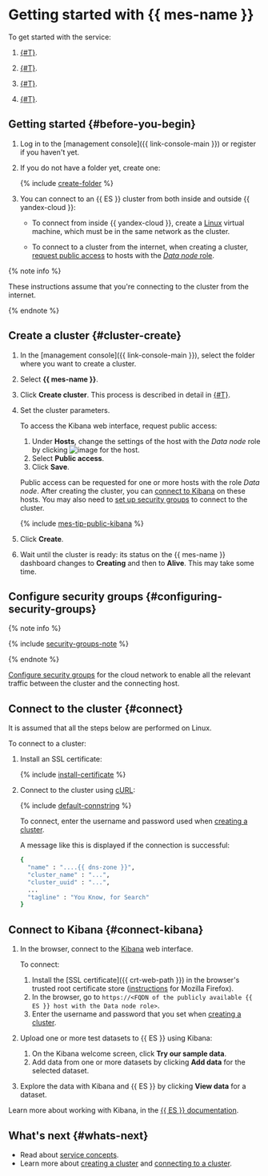 # Getting started with {{ mes-name }}

To get started with the service:

1. [{#T}](#cluster-create).


1. [{#T}](#configuring-security-groups).


1. [{#T}](#connect).

1. [{#T}](#connect-kibana).


## Getting started {#before-you-begin}

1. Log in to the [management console]({{ link-console-main }}) or register if you haven't yet.

1. If you do not have a folder yet, create one:

   {% include [create-folder](../_includes/create-folder.md) %}

1. You can connect to an {{ ES }} cluster from both inside and outside {{ yandex-cloud }}:

   * To connect from inside {{ yandex-cloud }}, create a [Linux](../compute/quickstart/quick-create-linux.md) virtual machine, which must be in the same network as the cluster.

   * To connect to a cluster from the internet, when creating a cluster, [request public access](operations/cluster-create.md#change-data-node-settings) to hosts with the [_Data node_ role](concepts/hosts-roles.md#data-node).

{% note info %}

These instructions assume that you're connecting to the cluster from the internet.

{% endnote %}


## Create a cluster {#cluster-create}

1. In the [management console]({{ link-console-main }}), select the folder where you want to create a cluster.
1. Select **{{ mes-name }}**.
1. Click **Create cluster**. This process is described in detail in [{#T}](operations/cluster-create.md).
1. Set the cluster parameters.

   To access the Kibana web interface, request public access:
   1. Under **Hosts**, change the settings of the host with the _Data node_ role by clicking ![image](../_assets/pencil.svg) for the host.
   1. Select **Public access**.
   1. Click **Save**.

   Public access can be requested for one or more hosts with the role _Data node_. After creating the cluster, you can [connect to Kibana](#connect-kibana) on these hosts. You may also need to [set up security groups](operations/cluster-connect.md#configuring-security-groups) to connect to the cluster. 

   {% include [mes-tip-public-kibana](../_includes/mdb/mes-tip-connecting-to-public-kibana.md) %}

1. Click **Create**.
1. Wait until the cluster is ready: its status on the {{ mes-name }} dashboard changes to **Creating** and then to **Alive**. This may take some time.


## Configure security groups {#configuring-security-groups}

{% note info %}

{% include [security-groups-note](../_includes/vpc/security-groups-note-services.md) %}

{% endnote %}

[Configure security groups](operations/cluster-connect.md#configuring-security-groups) for the cloud network to enable all the relevant traffic between the cluster and the connecting host.


## Connect to the cluster {#connect}

It is assumed that all the steps below are performed on Linux.

To connect to a cluster:

1. Install an SSL certificate:

   {% include [install-certificate](../_includes/mdb/mes/install-certificate.md) %}

1. Connect to the cluster using [cURL](https://curl.haxx.se/):

   {% include [default-connstring](../_includes/mdb/mes/default-connstring.md) %}

   To connect, enter the username and password used when [creating a cluster](#cluster-create).

   A message like this is displayed if the connection is successful:

   ```bash
   {
     "name" : "....{{ dns-zone }}",
     "cluster_name" : "...",
     "cluster_uuid" : "...",
     ...
     "tagline" : "You Know, for Search"
   }
   ```

## Connect to Kibana {#connect-kibana}

1. In the browser, connect to the [Kibana](https://www.elastic.co/kibana/features) web interface.

   To connect:
   1. Install the [SSL certificate]({{ crt-web-path }}) in the browser's trusted root certificate store ([instructions](https://wiki.mozilla.org/PSM:Changing_Trust_Settings#Trusting_an_Additional_Root_Certificate) for Mozilla Firefox).
   1. In the browser, go to `https://<FQDN of the publicly available {{ ES }} host with the Data node role>`.
   1. Enter the username and password that you set when [creating a cluster](#cluster-create).
1. Upload one or more test datasets to {{ ES }} using Kibana:
   1. On the Kibana welcome screen, click **Try our sample data**.
   1. Add data from one or more datasets by clicking **Add data** for the selected dataset.
1. Explore the data with Kibana and {{ ES }} by clicking **View data** for a dataset.

Learn more about working with Kibana, in the [{{ ES }} documentation](https://www.elastic.co/guide/en/kibana/current/connect-to-elasticsearch.html).

## What's next {#whats-next}

* Read about [service concepts](concepts/index.md).
* Learn more about [creating a cluster](operations/cluster-create.md) and [connecting to a cluster](operations/cluster-connect.md).
